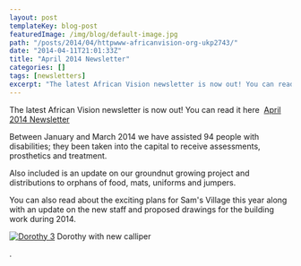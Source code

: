```yaml
---
layout: post
templateKey: blog-post
featuredImage: /img/blog/default-image.jpg
path: "/posts/2014/04/httpwww-africanvision-org-ukp2743/"
date: "2014-04-11T21:01:33Z"
title: "April 2014 Newsletter"
categories: []
tags: [newsletters]
excerpt: "The latest African Vision newsletter is now out! You can read it here  April 2014 NewsletterBetween..."
---
```


The latest African Vision newsletter is now out! You can read it here  [April 2014 Newsletter](https://www.africanvision.org.uk/?p=2743 "April 2014 Newsletter")

Between January and March 2014 we have assisted 94 people with disabilities; they been taken into the capital to receive assessments, prosthetics and treatment.

Also included is an update on our groundnut growing project and distributions to orphans of food, mats, uniforms and jumpers.

You can also read about the exciting plans for Sam's Village this year along with an update on the new staff and proposed drawings for the building work during 2014.

[![Dorothy 3](https://f000.backblazeb2.com/file/avm-wp-uploads/2014/04/Dorothy-3-300x225.jpg)](https://f000.backblazeb2.com/file/avm-wp-uploads/2014/04/Dorothy-3.jpg) Dorothy with new calliper

.